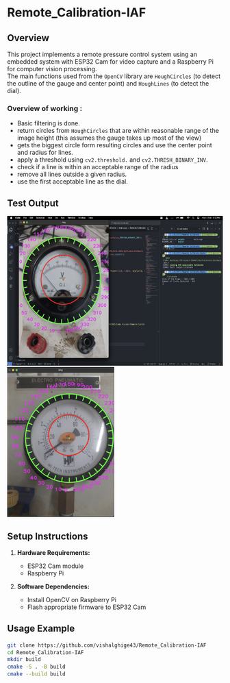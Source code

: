 # Remote_Calibration-IAF

## Overview

This project implements a remote pressure control system using an embedded system with ESP32 Cam for video capture and a Raspberry Pi for computer vision processing.\
The main functions used from the `OpenCV` library are `HoughCircles` (to detect the outline of the gauge and center point) and `HoughLines` (to detect the dial).
### Overview of working :
- Basic filtering is done.
- return circles from `HoughCircles` that are within reasonable range of the image height (this assumes the gauge takes up most of the view)
- gets the biggest circle form resulting circles and use the center point and radius for lines.
- apply a threshold using `cv2.threshold.` and `cv2.THRESH_BINARY_INV`.
- check if a line is within an acceptable range of the radius
- remove all lines outside a given radius.
- use the first acceptable line as the dial.

## Test Output

<img src="Test Result/Screenshot 1.png" alt="Image Description" width="550" height="350" />              <img src="Test Result/Screenshot 4.png" alt="Image Description" width="250" height="350" />


## Setup Instructions

1. **Hardware Requirements:**
    - ESP32 Cam module
    - Raspberry Pi
  
2. **Software Dependencies:**
    - Install OpenCV on Raspberry Pi
    - Flash appropriate firmware to ESP32 Cam
  

## Usage Example

```bash
git clone https://github.com/vishalghige43/Remote_Calibration-IAF
cd Remote_Calibration-IAF
mkdir build
cmake -S . -B build
cmake --build build
```
